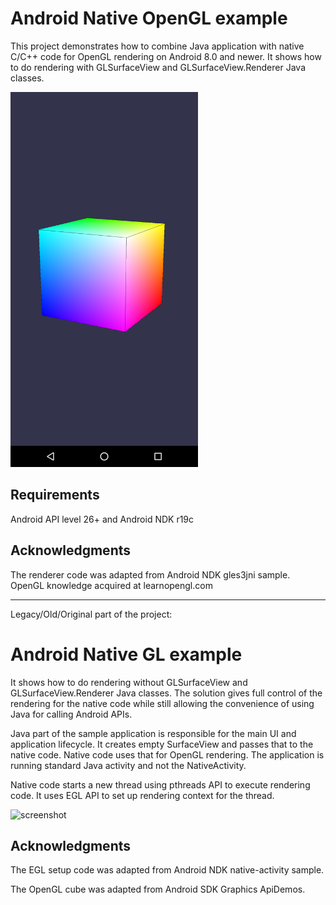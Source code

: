 
Android Native OpenGL example
==========================

This project demonstrates how to combine Java application with native
C/C++ code for OpenGL rendering on Android 8.0 and newer. It shows how
to do rendering with GLSurfaceView and GLSurfaceView.Renderer Java classes.

<img src="cube.png" alt="cube" width="300"/>

Requirements
------------

Android API level 26+ and Android NDK r19c


Acknowledgments
---------------

The renderer code was adapted from Android NDK gles3jni sample.
OpenGL knowledge acquired at learnopengl.com



--------------------------------------------------------------------------

Legacy/Old/Original part of the project:

Android Native GL example
==========================

It shows how to do rendering without GLSurfaceView and GLSurfaceView.Renderer
Java classes.  The solution gives full control of the rendering for
the native code while still allowing the convenience of using Java for
calling Android APIs.

Java part of the sample application is responsible for the main UI and
application lifecycle.  It creates empty SurfaceView and passes that
to the native code.  Native code uses that for OpenGL rendering.  The
application is running standard Java activity and not the
NativeActivity.

Native code starts a new thread using pthreads API to execute
rendering code.  It uses EGL API to set up rendering context for the
thread.

![screenshot](http://i.imgur.com/qTfiE.png)


Acknowledgments
---------------

The EGL setup code was adapted from Android NDK native-activity sample.

The OpenGL cube was adapted from Android SDK Graphics ApiDemos.


